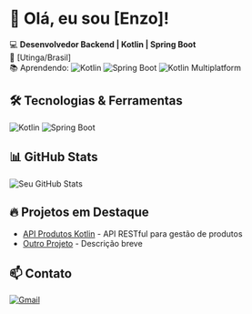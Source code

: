 # 👋 Olá, eu sou [Enzo]!

💻 **Desenvolvedor Backend | Kotlin | Spring Boot**  
📍 [Utinga/Brasil]  
📚 Aprendendo: ![Kotlin](https://img.shields.io/badge/Kotlin-7F52FF?style=flat&logo=kotlin&logoColor=white) ![Spring Boot](https://img.shields.io/badge/Spring_Boot-6DB33F?style=flat&logo=spring&logoColor=white) ![Kotlin Multiplatform](https://img.shields.io/badge/Kotlin_Multiplatform-7F52FF?style=flat&logo=kotlin&logoColor=white)

## 🛠️ **Tecnologias & Ferramentas**
![Kotlin](https://img.shields.io/badge/Kotlin-7F52FF?style=flat&logo=kotlin&logoColor=white)
![Spring Boot](https://img.shields.io/badge/Spring_Boot-6DB33F?style=flat&logo=spring&logoColor=white)


## 📊 **GitHub Stats**
![Seu GitHub Stats](https://github-readme-stats.vercel.app/api?username=SEUUSERNAME&show_icons=true&theme=dracula)

## 🔥 **Projetos em Destaque**
- [API Produtos Kotlin](https://github.com/SEUUSERNAME/api-produtos-spring-kotlin) - API RESTful para gestão de produtos
- [Outro Projeto](link) - Descrição breve

## 📫 **Contato**
[![Gmail](https://img.shields.io/badge/Gmail-D14836?style=flat&logo=gmail)](https://mail.google.com/mail/u/1/#inbox)
